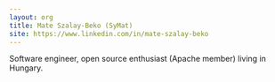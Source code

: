 ```yaml
---
layout: org
title: Mate Szalay-Beko (SyMat)
site: https://www.linkedin.com/in/mate-szalay-beko
---
```

Software engineer, open source enthusiast (Apache member) living in Hungary.
